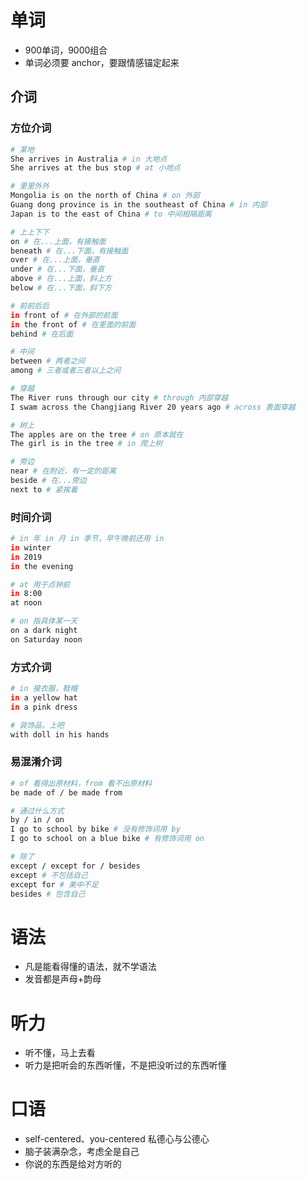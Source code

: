 # 单词

- 900单词，9000组合
- 单词必须要 anchor，要跟情感锚定起来

## 介词

### 方位介词

```sh
# 某地
She arrives in Australia # in 大地点
She arrives at the bus stop # at 小地点
```

```sh
# 里里外外
Mongolia is on the north of China # on 外部
Guang dong province is in the southeast of China # in 内部
Japan is to the east of China # to 中间相隔距离
```

```sh
# 上上下下
on # 在...上面，有接触面
beneath # 在...下面，有接触面
over # 在...上面，垂直
under # 在...下面，垂直
above # 在...上面，斜上方
below # 在...下面，斜下方
```

```sh
# 前前后后
in front of # 在外部的前面
in the front of # 在里面的前面
behind # 在后面
```

```sh
# 中间
between # 两者之间
among # 三者或者三者以上之间
```

```sh
# 穿越
The River runs through our city # through 内部穿越
I swam across the Changjiang River 20 years ago # across 表面穿越
```

```sh
# 树上
The apples are on the tree # on 原本就在
The girl is in the tree # in 爬上树
```

```sh
# 旁边
near # 在附近，有一定的距离
beside # 在...旁边
next to # 紧挨着
```

### 时间介词

```sh
# in 年 in 月 in 季节，早午晚前还用 in
in winter
in 2019
in the evening

# at 用于点钟前
in 8:00
at noon

# on 指具体某一天
on a dark night
on Saturday noon
```

### 方式介词

```sh
# in 接衣服，鞋帽
in a yellow hat
in a pink dress

# 装饰品，上吧
with doll in his hands
```

### 易混淆介词

```sh
# of 看得出原材料，from 看不出原材料
be made of / be made from

# 通过什么方式
by / in / on
I go to school by bike # 没有修饰词用 by
I go to school on a blue bike # 有修饰词用 on

# 除了
except / except for / besides
except # 不包括自己
except for # 美中不足
besides # 包含自己
```

# 语法

- 凡是能看得懂的语法，就不学语法
- 发音都是声母+韵母

# 听力

- 听不懂，马上去看
- 听力是把听会的东西听懂，不是把没听过的东西听懂

# 口语

- self-centered、you-centered 私德心与公德心
- 脑子装满杂念，考虑全是自己
- 你说的东西是给对方听的

